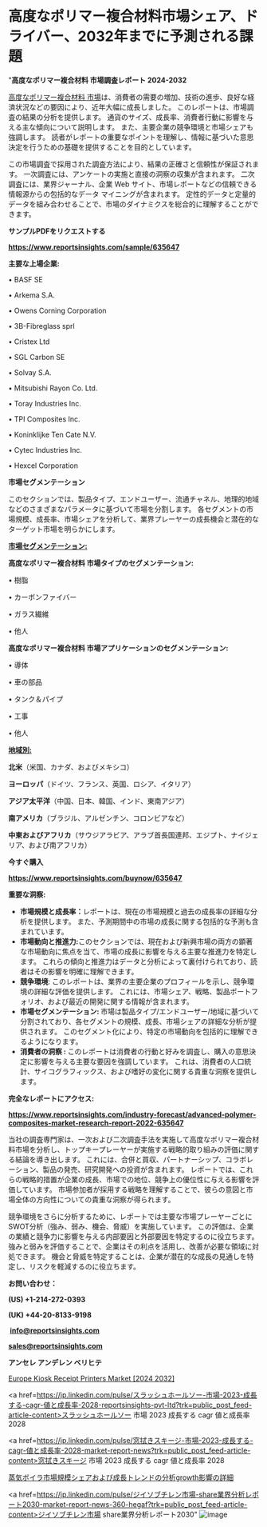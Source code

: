 # 高度なポリマー複合材料市場シェア、ドライバー、2032年までに予測される課題

"<strong>高度なポリマー複合材料 市場調査レポート 2024-2032</strong>

<a href=https://www.reportsinsights.com/sample/635647>高度なポリマー複合材料 市場</a>は、消費者の需要の増加、技術の進歩、良好な経済状況などの要因により、近年大幅に成長しました。 このレポートは、市場調査の結果の分析を提供します。 通貨のサイズ、成長率、消費者行動に影響を与える主な傾向について説明します。 また、主要企業の競争環境と市場シェアも強調します。 読者がレポートの重要なポイントを理解し、情報に基づいた意思決定を行うための基礎を提供することを目的としています。

この市場調査で採用された調査方法により、結果の正確さと信頼性が保証されます。 一次調査には、アンケートの実施と直接の洞察の収集が含まれます。 二次調査には、業界ジャーナル、企業 Web サイト、市場レポートなどの信頼できる情報源からの包括的なデータ マイニングが含まれます。 定性的データと定量的データを組み合わせることで、市場のダイナミクスを総合的に理解することができます。

<strong><b>サンプルPDFをリクエストする</b></strong>

<a href=https://www.reportsinsights.com/sample/635647><strong><u>https://www.reportsinsights.com/sample/635647</u></strong></a>

<strong>主要な上場企業:</strong>

• BASF SE

• Arkema S.A.

• Owens Corning Corporation

• 3B-Fibreglass sprl

• Cristex Ltd

• SGL Carbon SE

• Solvay S.A.

• Mitsubishi Rayon Co. Ltd.

• Toray Industries Inc.

• TPI Composites Inc.

• Koninklijke Ten Cate N.V.

• Cytec Industries Inc.

• Hexcel Corporation

<strong>市場セグメンテーション</strong>

このセクションでは、製品タイプ、エンドユーザー、流通チャネル、地理的地域などのさまざまなパラメータに基づいて市場を分割します。 各セグメントの市場規模、成長率、市場シェアを分析して、業界プレーヤーの成長機会と潜在的なターゲット市場を明らかにします。

<strong><u>市場セグメンテーション</u></strong><strong><u>:</u></strong>

<strong>高度なポリマー複合材料 市場タイプのセグメンテーション:</strong>

• 樹脂

• カーボンファイバー

• ガラス繊維

• 他人

<strong>高度なポリマー複合材料 市場アプリケーションのセグメンテーション:</strong>

• 導体

• 車の部品

• タンク＆パイプ

• 工事

• 他人

<strong><u>地域別</u></strong><strong><u>:</u></strong>

<strong>北米</strong>（米国、カナダ、およびメキシコ）

<strong>ヨーロッパ</strong>（ドイツ、フランス、英国、ロシア、イタリア）

<strong>アジア太平洋</strong>（中国、日本、韓国、インド、東南アジア）

<strong>南アメリカ</strong>（ブラジル、アルゼンチン、コロンビアなど）

<strong>中東およびアフリカ</strong>（サウジアラビア、アラブ首長国連邦、エジプト、ナイジェリア、および南アフリカ）

<strong>今すぐ購入</strong>

<a href=https://www.reportsinsights.com/buynow/635647><strong><u>https://www.reportsinsights.com/buynow/635647</u></strong></a>

<strong>重要な洞察:</strong>
<ul>
  <li><strong>市場規模と成長率：</strong>レポートは、現在の市場規模と過去の成長率の詳細な分析を提供します。 また、予測期間中の市場の成長に関する包括的な予測も含まれています。</li>
  <li><strong>市場動向と推進力:</strong>このセクションでは、現在および新興市場の両方の顕著な市場動向に焦点を当て、市場の成長に影響を与える主要な推進力を特定します。 これらの傾向と推進力はデータと分析によって裏付けられており、読者はその影響を明確に理解できます。</li>
  <li><strong>競争環境</strong>: このレポートは、業界の主要企業のプロフィールを示し、競争環境の詳細な評価を提供します。 これには、市場シェア、戦略、製品ポートフォリオ、および最近の開発に関する情報が含まれます。</li>
  <li><strong>市場セグメンテーション: </strong>市場は製品タイプ/エンドユーザー/地域に基づいて分割されており、各セグメントの規模、成長、市場シェアの詳細な分析が提供されます。 このセグメント化により、特定の市場動向を包括的に理解できるようになります。</li>
  <li><strong>消費者の洞察 : </strong>このレポートは消費者の行動と好みを調査し、購入の意思決定に影響を与える主要な要因を強調しています。 これは、消費者の人口統計、サイコグラフィックス、および嗜好の変化に関する貴重な洞察を提供します。</li>
</ul>
<strong>完全なレポートにアクセス:</strong>

<a href=https://www.reportsinsights.com/industry-forecast/advanced-polymer-composites-market-research-report-2022-635647><strong><u><b>https://www.reportsinsights.com/industry-forecast/advanced-polymer-composites-market-research-report-2022-635647</b></u></strong></a>

当社の調査専門家は、一次および二次調査手法を実施して高度なポリマー複合材料市場を分析し、トップキープレーヤーが実施する戦略的取り組みの評価に関する結論を導き出します。 これには、合併と買収、パートナーシップ、コラボレーション、製品の発売、研究開発への投資が含まれます。 レポートでは、これらの戦略的措置が企業の成長、市場での地位、競争上の優位性に与える影響を評価しています。 市場参加者が採用する戦略を理解することで、彼らの意図と市場全体の方向性についての貴重な洞察が得られます。

競争環境をさらに分析するために、レポートでは主要な市場プレーヤーごとにSWOT分析（強み、弱み、機会、脅威）を実施しています。 この評価は、企業の業績と競争力に影響を与える内部要因と外部要因を特定するのに役立ちます。 強みと弱みを評価することで、企業はその利点を活用し、改善が必要な領域に対処できます。 機会と脅威を特定することは、企業が潜在的な成長の見通しを特定し、リスクを軽減するのに役立ちます。

<strong>お問い合わせ：</strong>

<strong>(US) +1-214-272-0393</strong>

<strong>(UK) +44-20-8133-9198</strong>

<strong> </strong><a href=info@reportsinsights.com><strong><u>info@reportsinsights.com</u></strong></a>

<a href=sales@reportsinsights.com><strong><u>sales@reportsinsights.com</u></strong></a>

<strong>アンセレ アンデレン ベリヒテ</strong>

<a href=https://www.linkedin.com/pulse/europe-kiosk-receipt-printers-markets-2024-comprehensive-5norf/>Europe Kiosk Receipt Printers Market [2024 2032]</a>

<a href=https://jp.linkedin.com/pulse/スラッシュホールソー-市場-2023-成長する-cagr-値と成長率-2028-reportsinsights-pvt-ltd?trk=public_post_feed-article-content>スラッシュホールソー 市場 2023 成長する cagr 値と成長率 2028</a>

<a href=https://jp.linkedin.com/pulse/窓拭きスキージ-市場-2023-成長する-cagr-値と成長率-2028-market-report-news?trk=public_post_feed-article-content>窓拭きスキージ 市場 2023 成長する cagr 値と成長率 2028</a>

<a href=https://www.linkedin.com/pulse/蒸気ボイラ市場規模シェアおよび成長トレンドの分析growth影響の詳細-reports-insights-expert/>蒸気ボイラ市場規模シェアおよび成長トレンドの分析growth影響の詳細</a>

<a href=https://jp.linkedin.com/pulse/ジイソブチレン市場-share業界分析レポート2030-market-report-news-360-hegaf?trk=public_post_feed-article-content>ジイソブチレン市場 share業界分析レポート2030</a>"
![image](https://github.com/gayatrid12/RIstratergy/assets/158473851/cadec877-1fe9-4de7-b652-e4c6183cb145)

